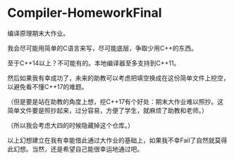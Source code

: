 # Compiler-HomeworkFinal
编译原理期末大作业。

我会尽可能用简单的C语言来写，尽可能底层，争取少用C++的东西。

至于C++14以上？不可能有的。本地编译器至多支持到C++11。

然后如果我有幸成功了，未来的助教可以考虑把填空换成在这份简单文件上挖空，以避免看不懂C++17的难题。

（但是要是站在助教的角度上想，挖C++17有个好处：期末大作业难以照抄。这简单文件要是照抄起来，过分容易，方便了学生，就麻烦了助教和老师。）

（所以我会考虑大四的时候隐藏掉这个仓库。）

以上幻想建立在我有幸能借此通过大作业的基础上，如果我不幸Fail了自然就莫得此幻想。当然，还是希望自己能很幸运地通过吧。
